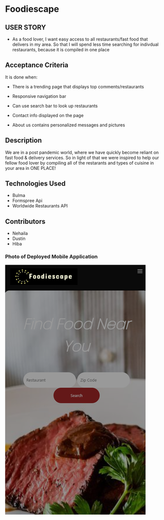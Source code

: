 # Foodiescape

## USER STORY

* As a food lover, I want easy access to all restaurants/fast food that delivers in my area. So that I will spend less time searching for indivdual restaurants, because it is compiled in one place

## Acceptance Criteria

It is done when:
* There is a trending page that displays top comments/restaurants

* Responsive navigation bar
* Can use search bar to look up restaurants
* Contact info displayed on the page
* About us contains personalized messages and pictures

## Description
We are in a post pandemic world, where we have quickly become reliant on fast food & delivery services. So in light of that we were inspired to help our fellow food lover by compiling all of the restarants 
and types of cuisine in your area in ONE PLACE!

## Technologies Used
* Bulma
* Formspree Api
* Worldwide Restaurants API


## Contributors
* Nehaila
* Dustin
* Hiba

### Photo of Deployed Mobile Application

![Screenshot](./assets/images/Screenshot.png)

